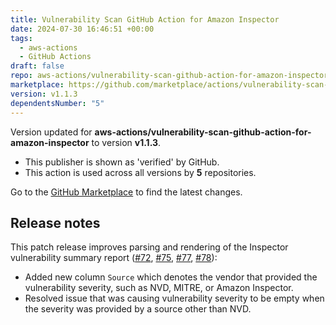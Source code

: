 ```yaml
---
title: Vulnerability Scan GitHub Action for Amazon Inspector
date: 2024-07-30 16:46:51 +00:00
tags:
  - aws-actions
  - GitHub Actions
draft: false
repo: aws-actions/vulnerability-scan-github-action-for-amazon-inspector
marketplace: https://github.com/marketplace/actions/vulnerability-scan-github-action-for-amazon-inspector
version: v1.1.3
dependentsNumber: "5"
---
```



Version updated for **aws-actions/vulnerability-scan-github-action-for-amazon-inspector** to version **v1.1.3**.
- This publisher is shown as 'verified' by GitHub.
- This action is used across all versions by **5** repositories.

Go to the [GitHub Marketplace](https://github.com/marketplace/actions/vulnerability-scan-github-action-for-amazon-inspector) to find the latest changes.

## Release notes

This patch release improves parsing and rendering of the Inspector vulnerability summary report ([#72](https://github.com/aws-actions/vulnerability-scan-github-action-for-amazon-inspector/pull/72), [#75](https://github.com/aws-actions/vulnerability-scan-github-action-for-amazon-inspector/pull/75), [#77](https://github.com/aws-actions/vulnerability-scan-github-action-for-amazon-inspector/pull/77), [#78](https://github.com/aws-actions/vulnerability-scan-github-action-for-amazon-inspector/pull/78)):

* Added new column `Source` which denotes the vendor that provided the vulnerability severity, such as NVD, MITRE, or Amazon Inspector.
* Resolved issue that was causing vulnerability severity to be empty when the severity was provided by a source other than NVD.
